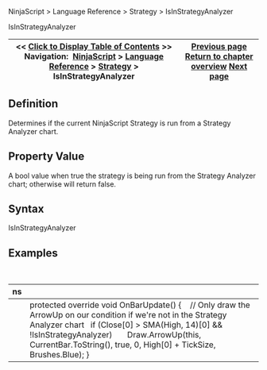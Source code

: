 ﻿
NinjaScript \> Language Reference \> Strategy \> IsInStrategyAnalyzer

IsInStrategyAnalyzer

| \<\< [Click to Display Table of Contents](isinstrategyanalyer.md) \>\> **Navigation:**     [NinjaScript](ninjascript.md) \> [Language Reference](language_reference_wip.md) \> [Strategy](strategy.md) \> IsInStrategyAnalyzer | [Previous page](isinstantiatedoneachoptimizationiteration.md) [Return to chapter overview](strategy.md) [Next page](istradinghoursbreaklinevisible.md) |
| --- | --- |
## Definition
Determines if the current NinjaScript Strategy is run from a Strategy Analyzer chart.
 
## Property Value
A bool value when true the strategy is being run from the Strategy Analyzer chart; otherwise will return false.
 
## Syntax
IsInStrategyAnalyzer
 
## Examples
 

| ns | |
| --- | --- |
|  | protected override void OnBarUpdate() {     // Only draw the ArrowUp on our condition if we're not in the Strategy Analyzer chart    if (Close\[0] \> SMA(High, 14)\[0] \&\& !IsInStrategyAnalyzer)        Draw.ArrowUp(this, CurrentBar.ToString(), true, 0, High\[0] \+ TickSize, Brushes.Blue); } |
